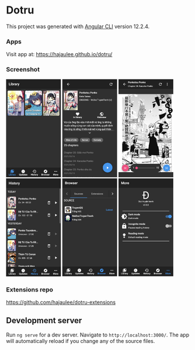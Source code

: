 # Dotru

This project was generated with [Angular CLI](https://github.com/angular/angular-cli) version 12.2.4.

### Apps

Visit app at: https://hajaulee.github.io/dotru/

### Screenshot

<p float="left">
<img src="./screenshot/lib.png" width="150"  />
<img src="./screenshot/detail.png" width="150"  />
<img src="./screenshot/reader.png" width="150"  />
<img src="./screenshot/history.png" width="150" />
<img src="./screenshot/browser.png" width="150" />
<img src="./screenshot/more.png" width="150" />
</p>
  
### Extensions repo

https://github.com/hajaulee/dotru-extensions

## Development server

Run `ng serve` for a dev server. Navigate to `http://localhost:3000/`. The app will automatically reload if you change any of the source files.
